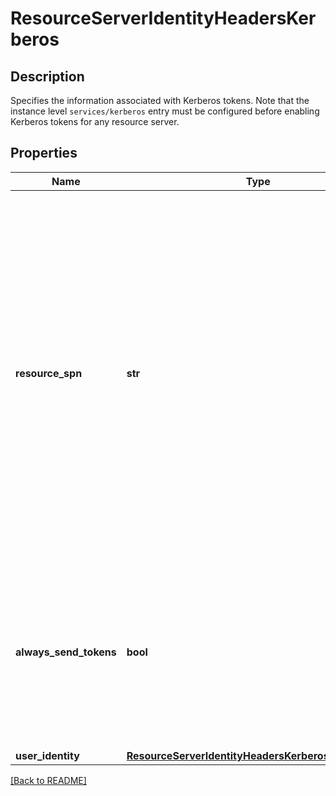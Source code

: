 # ResourceServerIdentityHeadersKerberos

## Description

Specifies the information associated with Kerberos tokens. Note that the instance level `services/kerberos` entry must be configured before enabling Kerberos tokens for any resource server.


## Properties

Name | Type | Description | Notes
------------ | ------------- | ------------- | -------------
**resource_spn** | **str** | The the service principal name of the target when requesting a Kerberos token. The service principal name can be determined by executing the Microsoft utility &#x60;setspn&#x60; (that is, &#x60;setspn -L user&#x60;, where &#x60;user&#x60; is the identity of the back-end web servers account).  | [optional] 
**always_send_tokens** | **bool** | Indicates whether IAG sends a security token for every HTTP request or whether IAG waits for a 401 response before it adds the security token.  | [optional] [default to False]
**user_identity** | [**ResourceServerIdentityHeadersKerberosUserIdentity**](ResourceServerIdentityHeadersKerberosUserIdentity.md) |  | [optional] 

[[Back to README]](../README.md)



